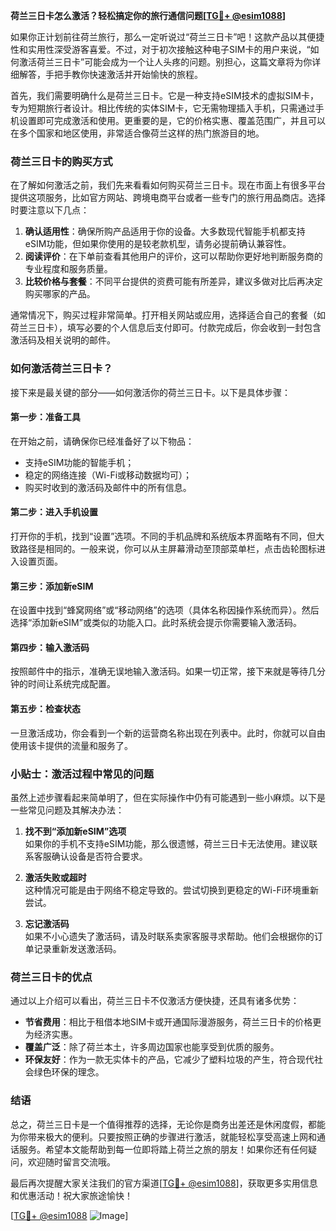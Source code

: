 **荷兰三日卡怎么激活？轻松搞定你的旅行通信问题[[TG💪+ @esim1088](https://t.me/s/esim1088)]**

如果你正计划前往荷兰旅行，那么一定听说过“荷兰三日卡”吧！这款产品以其便捷性和实用性深受游客喜爱。不过，对于初次接触这种电子SIM卡的用户来说，“如何激活荷兰三日卡”可能会成为一个让人头疼的问题。别担心，这篇文章将为你详细解答，手把手教你快速激活并开始愉快的旅程。

首先，我们需要明确什么是荷兰三日卡。它是一种支持eSIM技术的虚拟SIM卡，专为短期旅行者设计。相比传统的实体SIM卡，它无需物理插入手机，只需通过手机设置即可完成激活和使用。更重要的是，它的价格实惠、覆盖范围广，并且可以在多个国家和地区使用，非常适合像荷兰这样的热门旅游目的地。

### 荷兰三日卡的购买方式

在了解如何激活之前，我们先来看看如何购买荷兰三日卡。现在市面上有很多平台提供这项服务，比如官方网站、跨境电商平台或者一些专门的旅行用品商店。选择时要注意以下几点：

1. **确认适用性**：确保所购产品适用于你的设备。大多数现代智能手机都支持eSIM功能，但如果你使用的是较老款机型，请务必提前确认兼容性。
2. **阅读评价**：在下单前查看其他用户的评价，这可以帮助你更好地判断服务商的专业程度和服务质量。
3. **比较价格与套餐**：不同平台提供的资费可能有所差异，建议多做对比后再决定购买哪家的产品。

通常情况下，购买过程非常简单。打开相关网站或应用，选择适合自己的套餐（如荷兰三日卡），填写必要的个人信息后支付即可。付款完成后，你会收到一封包含激活码及相关说明的邮件。

### 如何激活荷兰三日卡？

接下来是最关键的部分——如何激活你的荷兰三日卡。以下是具体步骤：

#### 第一步：准备工具
在开始之前，请确保你已经准备好了以下物品：
- 支持eSIM功能的智能手机；
- 稳定的网络连接（Wi-Fi或移动数据均可）；
- 购买时收到的激活码及邮件中的所有信息。

#### 第二步：进入手机设置
打开你的手机，找到“设置”选项。不同的手机品牌和系统版本界面略有不同，但大致路径是相同的。一般来说，你可以从主屏幕滑动至顶部菜单栏，点击齿轮图标进入设置页面。

#### 第三步：添加新eSIM
在设置中找到“蜂窝网络”或“移动网络”的选项（具体名称因操作系统而异）。然后选择“添加新eSIM”或类似的功能入口。此时系统会提示你需要输入激活码。

#### 第四步：输入激活码
按照邮件中的指示，准确无误地输入激活码。如果一切正常，接下来就是等待几分钟的时间让系统完成配置。

#### 第五步：检查状态
一旦激活成功，你会看到一个新的运营商名称出现在列表中。此时，你就可以自由使用该卡提供的流量和服务了。

### 小贴士：激活过程中常见的问题

虽然上述步骤看起来简单明了，但在实际操作中仍有可能遇到一些小麻烦。以下是一些常见问题及其解决办法：

1. **找不到“添加新eSIM”选项**  
   如果你的手机不支持eSIM功能，那么很遗憾，荷兰三日卡无法使用。建议联系客服确认设备是否符合要求。

2. **激活失败或超时**  
   这种情况可能是由于网络不稳定导致的。尝试切换到更稳定的Wi-Fi环境重新尝试。

3. **忘记激活码**  
   如果不小心遗失了激活码，请及时联系卖家客服寻求帮助。他们会根据你的订单记录重新发送激活码。

### 荷兰三日卡的优点

通过以上介绍可以看出，荷兰三日卡不仅激活方便快捷，还具有诸多优势：

- **节省费用**：相比于租借本地SIM卡或开通国际漫游服务，荷兰三日卡的价格更为经济实惠。
- **覆盖广泛**：除了荷兰本土，许多周边国家也能享受到优质的服务。
- **环保友好**：作为一款无实体卡的产品，它减少了塑料垃圾的产生，符合现代社会绿色环保的理念。

### 结语

总之，荷兰三日卡是一个值得推荐的选择，无论你是商务出差还是休闲度假，都能为你带来极大的便利。只要按照正确的步骤进行激活，就能轻松享受高速上网和通话服务。希望本文能帮助到每一位即将踏上荷兰之旅的朋友！如果你还有任何疑问，欢迎随时留言交流哦。

最后再次提醒大家关注我们的官方渠道[[TG💪+ @esim1088](https://t.me/s/esim1088)]，获取更多实用信息和优惠活动！祝大家旅途愉快！

[[TG💪+ @esim1088](https://t.me/s/esim1088) ![Image](https://i.postimg.cc/4NQfJmqS/Snipaste-2025-05-13-00-14-12.png)]